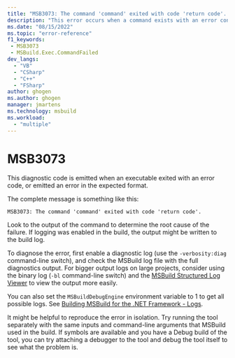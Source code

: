 ```yaml
---
title: "MSB3073: The command 'command' exited with code 'return code'. "
description: "This error occurs when a command exists with an error condition."
ms.date: "08/15/2022"
ms.topic: "error-reference"
f1_keywords:
 - MSB3073
 - MSBuild.Exec.CommandFailed
dev_langs:
  - "VB"
  - "CSharp"
  - "C++"
  - "FSharp"
author: ghogen
ms.author: ghogen
manager: jmartens
ms.technology: msbuild
ms.workload:
  - "multiple"
---
```

# MSB3073

This diagnostic code is emitted when an executable exited with an error code, or emitted an error in the expected format.

The complete message is something like this:

```output
MSB3073: The command 'command' exited with code 'return code'.
```

Look to the output of the command to determine the root cause of the failure. If logging was enabled in the build, the output might be written to the build log.

To diagnose the error, first enable a diagnostic log (use the `-verbosity:diag` command-line switch), and check the MSBuild log file with the full diagnostics output. For bigger output logs on large projects, consider using the binary log (`-bl` command-line switch) and the [MSBuild Structured Log Viewer](https://msbuildlog.com/) to view the output more easily.

You can also set the `MSBuildDebugEngine` environment variable to 1 to get all possible logs. See [Building MSBuild for the .NET Framework - Logs](https://github.com/dotnet/msbuild/blob/main/documentation/wiki/Building-Testing-and-Debugging-on-Full-Framework-MSBuild.md#logs).

It might be helpful to reproduce the error in isolation. Try running the tool separately with the same inputs and command-line arguments that MSBuild used in the build. If symbols are available and you have a Debug build of the tool, you can try attaching a debugger to the tool and debug the tool itself to see what the problem is.
